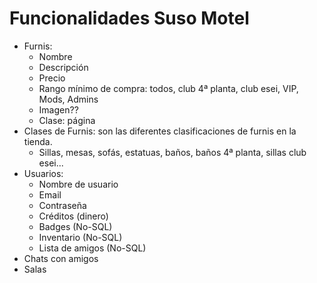 # Funcionalidades Suso Motel

- Furnis:
	- Nombre
	- Descripción
	- Precio
	- Rango mínimo de compra: todos, club 4ª planta, club esei, VIP, Mods, Admins
	- Imagen??
	- Clase: página
- Clases de Furnis: son las diferentes clasificaciones de furnis en la tienda.
	- Sillas, mesas, sofás, estatuas, baños, baños 4ª planta, sillas club esei...
- Usuarios:
	- Nombre de usuario
	- Email
	- Contraseña
	- Créditos (dinero)
	- Badges (No-SQL)
	- Inventario (No-SQL)
	- Lista de amigos (No-SQL)
- Chats con amigos
- Salas
